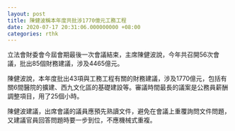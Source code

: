 ```yaml
---
layout: post
title: 陳健波稱本年度共批涉1770億元工務工程
date: 2020-07-17 20:31:06.000000000 +08:00
categories: rthk
---
```


立法會財委會今屆會期最後一次會議結束，主席陳健波說，今年共召開56次會議，批出85個財務建議，涉及4465億元。

陳健波說，本年度批出43項與工務工程有關的財務建議，涉及1770億元，包括有關6間醫院的擴建、西九文化區的基礎建設等。審議時間最長的議案是公務員薪酬調整項目，用了25個小時。

陳健波建議，出席會議的議員應預先熟讀文件，避免在會議上重覆詢問文件問題，又建議官員回答問題時要一步到位，不應機械式重複。
